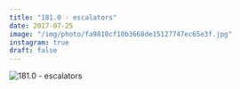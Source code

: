 ```yaml
---
title: "181.0 - escalators"
date: 2017-07-25
image: "/img/photo/fa9810cf10b3668de15127747ec65e3f.jpg"
instagram: true
draft: false
---
```


![181.0 - escalators](/img/photo/fa9810cf10b3668de15127747ec65e3f.jpg)
